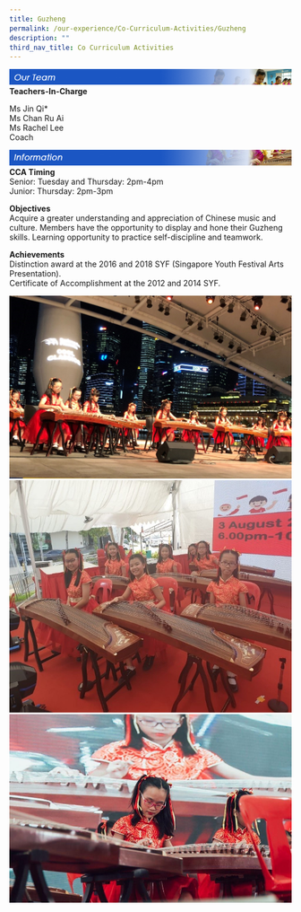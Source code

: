 ```yaml
---
title: Guzheng
permalink: /our-experience/Co-Curriculum-Activities/Guzheng
description: ""
third_nav_title: Co Curriculum Activities
---
```

![](/images/ourteam_guzheng.png)
**Teachers-In-Charge**  
  
Ms Jin Qi\*  
Ms Chan Ru Ai  
Ms Rachel Lee  
Coach

![](/images/information_guzheng.png)
**CCA Timing**  
Senior: Tuesday and Thursday: 2pm-4pm  
Junior: Thursday: 2pm-3pm  
  
**Objectives**
<br>Acquire a greater understanding and appreciation of Chinese music and culture. Members have the opportunity to display and hone their Guzheng skills. Learning opportunity to practice self-discipline and teamwork.  
  
**Achievements**
<br>Distinction award at the 2016 and 2018 SYF (Singapore Youth Festival Arts Presentation).  
Certificate of Accomplishment at the 2012 and 2014 SYF.

![](/images/Guzheng1.jpg)
![](/images/Guzheng2.jpg)
![](/images/Guzheng3.jpg)